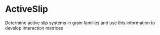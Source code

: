 # ActiveSlip
Determine active slip systems in grain families and use this information to develop interaction matrices
